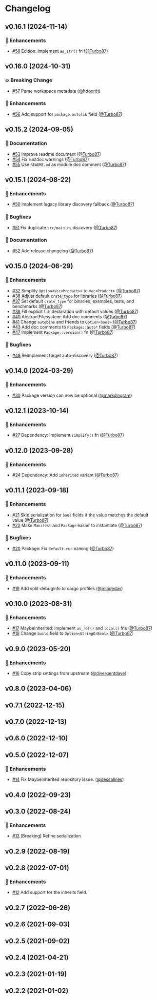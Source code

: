 # Changelog

## v0.16.1 (2024-11-14)

### :rocket: Enhancements

- [#58](https://github.com/LukeMathWalker/cargo-manifest/pull/58) Edition: Implement `as_str()` fn ([@Turbo87](https://github/Turbo87))

## v0.16.0 (2024-10-31)

### :boom: Breaking Change

- [#57](https://github.com/LukeMathWalker/cargo-manifest/pull/57) Parse workspace metadata ([@hdoordt](https://github/hdoordt))

### :rocket: Enhancements

- [#56](https://github.com/LukeMathWalker/cargo-manifest/pull/56) Add support for `package.autolib` field ([@Turbo87](https://github/Turbo87))

## v0.15.2 (2024-09-05)

### :memo: Documentation

- [#53](https://github.com/LukeMathWalker/cargo-manifest/pull/53) Improve readme document ([@Turbo87](https://github/Turbo87))
- [#54](https://github.com/LukeMathWalker/cargo-manifest/pull/54) Fix rustdoc warnings ([@Turbo87](https://github/Turbo87))
- [#55](https://github.com/LukeMathWalker/cargo-manifest/pull/55) Use `README.md` as module doc comment ([@Turbo87](https://github/Turbo87))

## v0.15.1 (2024-08-22)

### :rocket: Enhancements

- [#50](https://github.com/LukeMathWalker/cargo-manifest/pull/50) Implement legacy library discovery fallback ([@Turbo87](https://github/Turbo87))

### :bug: Bugfixes

- [#51](https://github.com/LukeMathWalker/cargo-manifest/pull/51) Fix duplicate `src/main.rs` discovery ([@Turbo87](https://github/Turbo87))

### :memo: Documentation

- [#52](https://github.com/LukeMathWalker/cargo-manifest/pull/52) Add release changelog ([@Turbo87](https://github/Turbo87))

## v0.15.0 (2024-06-29)

### :rocket: Enhancements

- [#32](https://github.com/LukeMathWalker/cargo-manifest/pull/32) Simplify `Option<Vec<Product>>` to `Vec<Product>` ([@Turbo87](https://github/Turbo87))
- [#36](https://github.com/LukeMathWalker/cargo-manifest/pull/36) Adjust default `crate_type` for libraries ([@Turbo87](https://github/Turbo87))
- [#37](https://github.com/LukeMathWalker/cargo-manifest/pull/37) Set default `crate_type` for binaries, examples, tests, and benchmarks ([@Turbo87](https://github/Turbo87))
- [#38](https://github.com/LukeMathWalker/cargo-manifest/pull/38) Fill explicit `lib` declaration with default values ([@Turbo87](https://github/Turbo87))
- [#40](https://github.com/LukeMathWalker/cargo-manifest/pull/40) AbstractFilesystem: Add doc comments ([@Turbo87](https://github/Turbo87))
- [#41](https://github.com/LukeMathWalker/cargo-manifest/pull/41) Change `autobins` and friends to `Option<bool>` ([@Turbo87](https://github/Turbo87))
- [#43](https://github.com/LukeMathWalker/cargo-manifest/pull/43) Add doc comments to `Package::auto*` fields ([@Turbo87](https://github/Turbo87))
- [#47](https://github.com/LukeMathWalker/cargo-manifest/pull/47) Implement `Package::version()` fn ([@Turbo87](https://github/Turbo87))

### :bug: Bugfixes

- [#48](https://github.com/LukeMathWalker/cargo-manifest/pull/48) Reimplement target auto-discovery ([@Turbo87](https://github/Turbo87))

## v0.14.0 (2024-03-29)

### :rocket: Enhancements

- [#30](https://github.com/LukeMathWalker/cargo-manifest/pull/30) Package version can now be optional ([@markdingram](https://github/markdingram))

## v0.12.1 (2023-10-14)

### :rocket: Enhancements

- [#27](https://github.com/LukeMathWalker/cargo-manifest/pull/27) Dependency: Implement `simplify()` fn ([@Turbo87](https://github/Turbo87))

## v0.12.0 (2023-09-28)

### :rocket: Enhancements

- [#24](https://github.com/LukeMathWalker/cargo-manifest/pull/24) Dependency: Add `Inherited` variant ([@Turbo87](https://github/Turbo87))

## v0.11.1 (2023-09-18)

### :rocket: Enhancements

- [#21](https://github.com/LukeMathWalker/cargo-manifest/pull/21) Skip serialization for `bool` fields if the value matches the default value ([@Turbo87](https://github/Turbo87))
- [#22](https://github.com/LukeMathWalker/cargo-manifest/pull/22) Make `Manifest` and `Package` easier to instantiate ([@Turbo87](https://github/Turbo87))

### :bug: Bugfixes

- [#20](https://github.com/LukeMathWalker/cargo-manifest/pull/20) Package: Fix `default-run` naming ([@Turbo87](https://github/Turbo87))

## v0.11.0 (2023-09-11)

### :rocket: Enhancements

- [#19](https://github.com/LukeMathWalker/cargo-manifest/pull/19) Add split-debuginfo to cargo profiles ([@mladedav](https://github/mladedav))

## v0.10.0 (2023-08-31)

### :rocket: Enhancements

- [#17](https://github.com/LukeMathWalker/cargo-manifest/pull/17) MaybeInherited: Implement `as_ref()` and `local()` fns ([@Turbo87](https://github/Turbo87))
- [#18](https://github.com/LukeMathWalker/cargo-manifest/pull/18) Change `build` field to `Option<StringOrBool>` ([@Turbo87](https://github/Turbo87))

## v0.9.0 (2023-05-20)

### :rocket: Enhancements

- [#16](https://github.com/LukeMathWalker/cargo-manifest/pull/16) Copy strip settings from upstream ([@divergentdave](https://github/divergentdave))

## v0.8.0 (2023-04-06)

## v0.7.1 (2022-12-15)

## v0.7.0 (2022-12-13)

## v0.6.0 (2022-12-10)

## v0.5.0 (2022-12-07)

### :rocket: Enhancements

- [#14](https://github.com/LukeMathWalker/cargo-manifest/pull/14) Fix MaybeInherited repository issue. ([@dessalines](https://github/dessalines))

## v0.4.0 (2022-09-23)

## v0.3.0 (2022-08-24)

### :rocket: Enhancements

- [#13](https://github.com/LukeMathWalker/cargo-manifest/pull/13) [Breaking] Refine serialization 

## v0.2.9 (2022-08-19)

## v0.2.8 (2022-07-01)

### :rocket: Enhancements

- [#12](https://github.com/LukeMathWalker/cargo-manifest/pull/12) Add support for the inherits field. 

## v0.2.7 (2022-06-26)

## v0.2.6 (2021-09-03)

## v0.2.5 (2021-09-02)

## v0.2.4 (2021-04-21)

## v0.2.3 (2021-01-19)

## v0.2.2 (2021-01-02)

